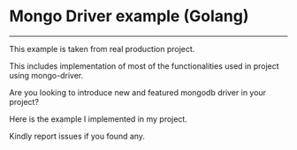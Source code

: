 # Mongo Driver example (Golang)
***


This example is taken from real production project.

This includes implementation of most of the functionalities used in project using mongo-driver.

Are you looking to introduce new and featured mongodb driver in your project? 

Here is the example I implemented in my project.

Kindly report issues if you found any.
